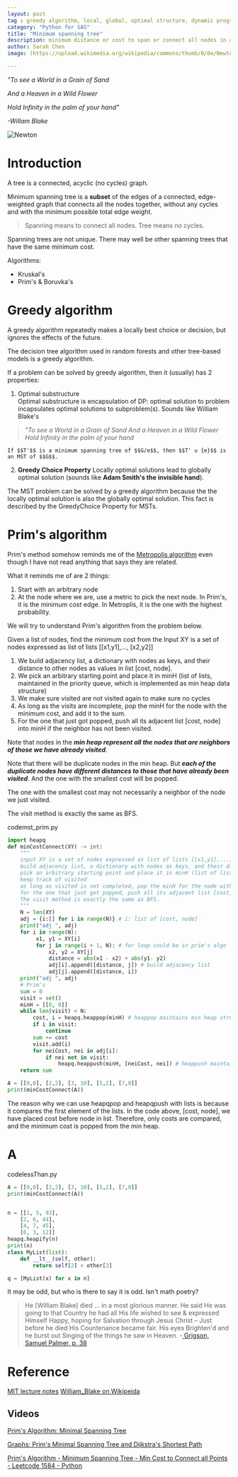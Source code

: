 ```yaml
---
layout: post
tag : greedy algorithm, local, global, optimal structure, dynamic programming, BFS, Prim's, min heap
category: "Python for SAS"
title: "Minimum spanning tree"
description: minimum distance or cost to span or connect all nodes in a tree using Prim's algorithm and greedy algorithm
author: Sarah Chen
image: (https://upload.wikimedia.org/wikipedia/commons/thumb/0/0e/Newton-WilliamBlake.jpg/330px-Newton-WilliamBlake.jpg)

---
```

*"To see a World in a Grain of Sand*

*And a Heaven in a Wild Flower*

*Hold Infinity in the palm of your hand"*

*-Willam Blake*

![Newton](https://upload.wikimedia.org/wikipedia/commons/thumb/0/0e/Newton-WilliamBlake.jpg/330px-Newton-WilliamBlake.jpg)

# Introduction

A tree is a connected, acyclic (no cycles) graph.

Minimum spanning tree is a **subset** of the edges of a connected, edge-weighted graph that connects all the nodes together, without any cycles and with the minimum possible total edge weight.  

> Spanning means to connect all nodes. 
> Tree means no cycles. 

Spanning trees are not unique.  There may well be other spanning trees that have the same minimum cost. 

Algorithms: 
- Kruskal's
- Prim's & Boruvka's

# Greedy algorithm

A greedy algorithm repeatedly makes a locally best choice or decision, but ignores the effects of the future.  

The decision tree algorithm used in random forests and other tree-based models is a greedy algorithm. 

If a problem can be solved by greedy algorithm, then it (usually) has 2 properties:
1. Optimal substructure   
    Optimal substructure is encapsulation of DP: optimal solution to problem incapsulates optimal solutions to subproblem(s). Sounds like William Blake's 
    
> *"To see a World in a Grain of Sand*
> *And a Heaven in a Wild Flower* 
> *Hold Infinity in the palm of your hand* 


    If $$T'$$ is a minimum spanning tree of $$G/e$$, then $$T' ∪ {e}$$ is an MST of $$G$$. 

2. **Greedy Choice Property**
    Locally optimal solutions lead to globally optimal solution (sounds like **Adam Smith's the invisible hand**). 

The MST problem can be solved by a greedy algorithm because the the locally optimal solution is also the globally optimal solution. This fact is described by the GreedyChoice Property for MSTs. 

# Prim's algorithm
Prim's method somehow reminds me of the [Metropolis algorithm](https://en.wikipedia.org/wiki/Metropolis%E2%80%93Hastings_algorithm) even though I have not read anything that says they are related.   

What it reminds me of are 2 things:
1. Start with an arbitrary node
2. At the node where we are, use a metric to pick the next node.  In Prim's, it is the minimum cost edge.  In Metroplis, it is the one with the highest probability. 

We will try to understand Prim's algorithm from the problem below. 

Given a list of nodes, find the minimum cost from the 
Input XY is a set of nodes expressed as list of lists [[x1,y1],..., [x2,y2]]

1. We build adjacency list, a dictionary with nodes as keys, and their distance to other nodes as values in list [cost, node]. 
2. We pick an arbitrary starting point and place it in minH (list of lists, maintained in the priority queue, which is implemented as min heap data structure)
3. We make sure visited are not visited again to make sure no cycles
4. As long as the visits are incomplete, pop the minH for the node with the minimum cost, and add it to the sum.
5. For the one that just got popped, push all its adjacent list [cost, node] into minH if the neighbor has not been visited.
   
Note that nodes in the ***min heap represent all the nodes that are neighbors of those we have already visited***.

Note that there will be duplicate nodes in the min heap.  But ***each of the duplicate nodes have different distances to those that have already been visited***.  And the one with the smallest cost will be popped.  

The one with the smallest cost may not necessarily a neighbor of the node we just visited.  

The visit method is exactly the same as BFS.

<div class="code-head"><span>code</span>mst_prim.py</div>

```python
import heapq
def minCostConnect(XY) -> int:
    """
    input XY is a set of nodes expressed as list of lists [[x1,y1],..., [x2,y2]]
    build adjacency list, a dictionary with nodes as keys, and their distance to other nodes as values in list [cost, node]
    pick an arbitrary starting point and place it in minH (list of lists, maintained in the min heap data structure order)
    keep track of visited
    as long as visited is not completed, pop the minH for the node with the minimum cost, and add it to the sum.
    for the one that just got popped, push all its adjacent list [cost, node] into minH if the neighbor has not been visited. 
    The visit method is exactly the same as BFS.
    """
    N = len(XY)
    adj = {i:[] for i in range(N)} # i: list of [cost, node]
    print("adj ", adj)
    for i in range(N):
         x1, y1 = XY[i]
         for j in range(i + 1, N): # for loop could be in prim's algo 
             x2, y2 = XY[j]
             distance = abs(x1 - x2) + abs(y1- y2)
             adj[i].append([distance, j]) # build adjacency list
             adj[j].append([distance, i])
    print("adj ", adj)
    # Prim's
    sum = 0
    visit = set()
    minH = [[0, 0]] 
    while len(visit) < N:
        cost, i = heapq.heappop(minH) # heappop maintains min heap structure
        if i in visit:
            continue
        sum += cost
        visit.add(i)
        for neiCost, nei in adj[i]:
            if nei not in visit:
                heapq.heappush(minH, [neiCost, nei]) # heappush maintains min heap structure
    return sum 

A = [[0,0], [2,2], [3, 10], [5,2], [7,0]]
print(minCostConnect(A))
```

The reason why we can use heapqpop and heapqpush with lists is because it compares the first element of the lists. In the code above, [cost, node], we have placed cost before node in list.  Therefore, only costs are compared, and the minimum cost is popped from the min heap. 
<!-- https://stackoverflow.com/questions/45892736/python-heapq-how-do-i-sort-the-heap-using-nth-element-of-the-list-of-lists -->
# A
<div class="code-head"><span>code</span>lessThan.py</div>

```python
A = [[0,0], [2,2], [3, 10], [5,2], [7,0]]
print(minCostConnect(A))


n = [[1, 5, 93],
    [2, 6, 44],
    [4, 7, 45],
    [6, 3, 12]]
heapq.heapify(n)
print(n)
class MyList(list):
    def __lt__(self, other):
        return self[2] < other[2]

q = [MyList(x) for x in n]
```

It may be odd, but who is there to say it is odd.  Isn't math poetry?  

> He [William Blake] died ... in a most glorious manner. He said He was going to that Country he had all His life wished to see & expressed Himself Happy, hoping for Salvation through Jesus Christ – Just before he died 
> His Countenance became fair. His eyes Brighten'd and he burst out Singing of the things he saw in Heaven. -[ Grigson, Samuel Palmer, p. 38](https://en.wikipedia.org/wiki/William_Blake#cite_note-67)

# Reference
[MIT lecture notes](https://ocw.mit.edu/courses/6-046j-design-and-analysis-of-algorithms-spring-2015/4a7fdddff3bc419c70bb470106a1663a_MIT6_046JS15_lec12.pdf)
[William_Blake on Wikipeida](https://en.wikipedia.org/wiki/William_Blake)

## Videos
[Prim's Algorithm: Minimal Spanning Tree](https://www.youtube.com/watch?v=YyLaRffCdk4)

[Graphs: Prim's Minimal Spanning Tree and Dijkstra's Shortest Path](https://www.youtube.com/watch?v=i4W8WgTuGTE&t=288s)

[Prim's Algorithm - Minimum Spanning Tree - Min Cost to Connect all Points - Leetcode 1584 - Python](https://www.youtube.com/watch?v=f7JOBJIC-NA&t=693s)
